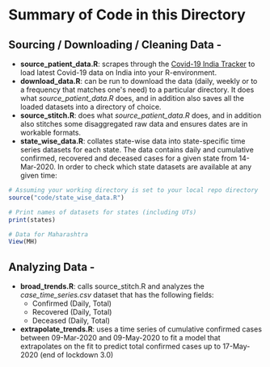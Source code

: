 # Summary of Code in this Directory

## Sourcing / Downloading / Cleaning Data -
- **source_patient_data.R**: scrapes through the [Covid-19 India Tracker](https://api.covid19india.org/) to load latest Covid-19 data on India into your R-environment.
- **download_data.R**: can be run to download the data (daily, weekly or to a frequency that matches one's need) to a particular directory. It does what *source_patient_data.R* does, and in addition also saves all the loaded datasets into a directory of choice.
- **source_stitch.R**: does what *source_patient_data.R* does, and in addition also stitches some disaggregated raw data and ensures dates are in workable formats.
- **state_wise_data.R**: collates state-wise data into state-specific time series datasets for each state. The data contains daily and cumulative confirmed, recovered and deceased cases for a given state from 14-Mar-2020. In order to check which state datasets are available at any given time:
```r
# Assuming your working directory is set to your local repo directory
source("code/state_wise_data.R")

# Print names of datasets for states (including UTs)
print(states)

# Data for Maharashtra
View(MH)
```



## Analyzing Data -
- **broad_trends.R**: calls source_stitch.R and analyzes the *case_time_series.csv* dataset that has the following fields:
	* Confirmed (Daily, Total)
	* Recovered (Daily, Total)
	* Deceased (Daily, Total)
- **extrapolate_trends.R**: uses a time series of cumulative confirmed cases between 09-Mar-2020 and 09-May-2020 to fit a model that extrapolates on the fit to predict total confirmed cases up to 17-May-2020 (end of lockdown 3.0)
